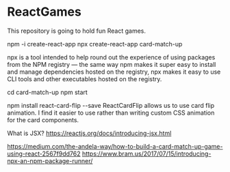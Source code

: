 # ReactGames
This repository is going to hold fun React games.

npm -i create-react-app
npx create-react-app card-match-up

npx is a tool intended to help round out the experience of using packages from the NPM registry — the same way npm makes it super easy to install and manage dependencies hosted on the registry, npx makes it easy to use CLI tools and other executables hosted on the registry.

cd card-match-up
npm start

npm install react-card-flip --save
ReactCardFlip allows us to use card flip animation. I find it easier to use rather than writing custom CSS animation for the card components.

What is JSX? https://reactjs.org/docs/introducing-jsx.html

https://medium.com/the-andela-way/how-to-build-a-card-match-up-game-using-react-2567f9dd762
https://www.bram.us/2017/07/15/introducing-npx-an-npm-package-runner/